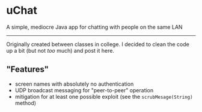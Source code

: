 # uChat
A simple, mediocre Java app for chatting with people on the same LAN

---
Originally created between classes in college. I decided to clean the code up a bit (but not *too* much) and post it here.

## "Features"
  * screen names with absolutely no authentication
  * UDP broadcast messaging for "peer-to-peer" operation
  * mitigation for at least one possible exploit (see the `scrubMesage(String)` method)
